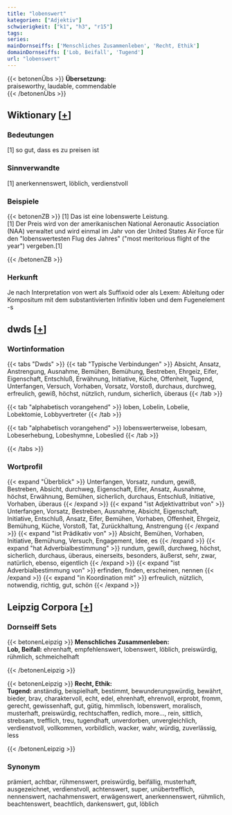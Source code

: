 ```yaml
---
title: "lobenswert"
kategorien: ["Adjektiv"]
schwierigkeit: ["k1", "h3", "r15"]
tags:
series:
mainDornseiffs: ['Menschliches Zusammenleben', 'Recht, Ethik']
domainDornseiffs: ['Lob, Beifall', 'Tugend']
url: "lobenswert"
---
```


{{< betonenÜbs >}}
**Übersetzung:**  
praiseworthy, laudable, commendable  
{{< /betonenÜbs >}}

## Wiktionary [[+](https://de.wiktionary.org/wiki/lobenswert)]

### Bedeutungen
[1] so gut, dass es zu preisen ist  

### Sinnverwandte
[1] anerkennenswert, löblich, verdienstvoll  

### Beispiele
{{< betonenZB >}}
[1] Das ist eine lobenswerte Leistung.  
[1] Der Preis wird von der amerikanischen National Aeronautic Association (NAA) verwaltet und wird einmal im Jahr von der United States Air Force für den "lobenswertesten Flug des Jahres" ("most meritorious flight of the year") vergeben.[1]  

{{< /betonenZB >}}
### Herkunft
Je nach Interpretation von wert als Suffixoid oder als Lexem: Ableitung oder Kompositum mit dem substantivierten Infinitiv loben und dem Fugenelement -s  



## dwds [[+](https://www.dwds.de/wb/lobenswert)]

### Wortinformation
{{< tabs "Dwds" >}}
{{< tab "Typische Verbindungen" >}}
Absicht, Ansatz, Anstrengung, Ausnahme, Bemühen, Bemühung, Bestreben, Ehrgeiz, Eifer, Eigenschaft, Entschluß, Erwähnung, Initiative, Küche, Offenheit, Tugend, Unterfangen, Versuch, Vorhaben, Vorsatz, Vorstoß, durchaus, durchweg, erfreulich, gewiß, höchst, nützlich, rundum, sicherlich, überaus
{{< /tab >}}

{{< tab "alphabetisch vorangehend" >}}
loben, Lobelin, Lobelie, Lobektomie, Lobbyvertreter
{{< /tab >}}

{{< tab "alphabetisch vorangehend" >}}
lobenswerterweise, lobesam, Lobeserhebung, Lobeshymne, Lobeslied
{{< /tab >}}

{{< /tabs >}}

### Wortprofil
{{< expand "Überblick" >}} Unterfangen, Vorsatz, rundum, gewiß, Bestreben, Absicht, durchweg, Eigenschaft, Eifer, Ansatz, Ausnahme, höchst, Erwähnung, Bemühen, sicherlich, durchaus, Entschluß, Initiative, Vorhaben, überaus {{< /expand >}}
{{< expand "ist Adjektivattribut von" >}} Unterfangen, Vorsatz, Bestreben, Ausnahme, Absicht, Eigenschaft, Initiative, Entschluß, Ansatz, Eifer, Bemühen, Vorhaben, Offenheit, Ehrgeiz, Bemühung, Küche, Vorstoß, Tat, Zurückhaltung, Anstrengung {{< /expand >}}
{{< expand "ist Prädikativ von" >}} Absicht, Bemühen, Vorhaben, Initiative, Bemühung, Versuch, Engagement, Idee, es {{< /expand >}}
{{< expand "hat Adverbialbestimmung" >}} rundum, gewiß, durchweg, höchst, sicherlich, durchaus, überaus, einerseits, besonders, äußerst, sehr, zwar, natürlich, ebenso, eigentlich {{< /expand >}}
{{< expand "ist Adverbialbestimmung von" >}} erfinden, finden, erscheinen, nennen {{< /expand >}}
{{< expand "in Koordination mit" >}} erfreulich, nützlich, notwendig, richtig, gut, schön {{< /expand >}}

## Leipzig Corpora [[+](https://corpora.uni-leipzig.de/en/res?word=lobenswert&corpusId=deu_newscrawl-public_2018)]

### Dornseiff Sets
{{< betonenLeipzig >}}
**Menschliches Zusammenleben:**  
**Lob, Beifall:** ehrenhaft, empfehlenswert, lobenswert, löblich, preiswürdig, rühmlich, schmeichelhaft  

{{< /betonenLeipzig >}}


{{< betonenLeipzig >}}
**Recht, Ethik:**  
**Tugend:** anständig, beispielhaft, bestimmt, bewunderungswürdig, bewährt, bieder, brav, charaktervoll, echt, edel, ehrenhaft, ehrenvoll, erprobt, fromm, gerecht, gewissenhaft, gut, gütig, himmlisch, lobenswert, moralisch, musterhaft, preiswürdig, rechtschaffen, redlich, more..., rein, sittlich, strebsam, trefflich, treu, tugendhaft, unverdorben, unvergleichlich, verdienstvoll, vollkommen, vorbildlich, wacker, wahr, würdig, zuverlässig, less  

{{< /betonenLeipzig >}}

### Synonym
prämiert, achtbar, rühmenswert, preiswürdig, beifällig, musterhaft, ausgezeichnet, verdienstvoll, achtenswert, super, unübertrefflich, nennenswert, nachahmenswert, erwägenswert, anerkennenswert, rühmlich, beachtenswert, beachtlich, dankenswert, gut, löblich

